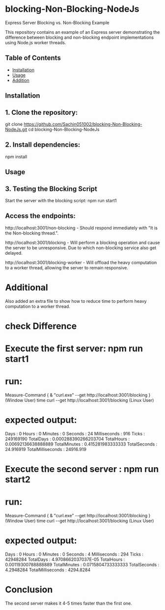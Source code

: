# blocking-Non-Blocking-NodeJs
Express Server Blocking vs. Non-Blocking Example

This repository contains an example of an Express server demonstrating the difference between blocking and non-blocking endpoint implementations using Node.js worker threads.

## Table of Contents

- [Installation](#installation)
- [Usage](#usage)
- [Addition](#additional)

## Installation

## 1. Clone the repository:
   git clone https://github.com/Sachin051002/blocking-Non-Blocking-NodeJs.git
   cd blocking-Non-Blocking-NodeJs

## 2. Install dependencies:
npm install

## Usage

## 3. Testing the Blocking Script
Start the server with the blocking script:
npm run start1

## Access the endpoints:

http://localhost:3001/non-blocking - Should respond immediately with "It is the Non-blocking thread.".

http://localhost:3001/blocking - Will perform a blocking operation and cause the server to be unresponsive. Due to which non-blocking service also get delayed.

http://localhost:3001/blocking-worker - Will offload the heavy computation to a worker thread, allowing the server to remain responsive.

# Additional

Also added an extra file to show how to reduce time to perform heavy computation to a worker thread.

# check Difference

# Execute the first server: npm run start1

# run: 
Measure-Command { & "curl.exe" --get http://localhost:3001/blocking } (Window User)
time curl --get http://localhost:3001/blocking (Linux User)

# expected output: 
Days              : 0
Hours             : 0
Minutes           : 0
Seconds           : 24
Milliseconds      : 916
Ticks             : 249169190
TotalDays         : 0.000288390266203704
TotalHours        : 0.00692136638888889
TotalMinutes      : 0.415281983333333
TotalSeconds      : 24.916919
TotalMilliseconds : 24916.919

# Execute the second server : npm run start2

# run: 
Measure-Command { & "curl.exe" --get http://localhost:3001/blocking } (Window User)
time curl --get http://localhost:3001/blocking (Linux User)

# expected output:

Days              : 0
Hours             : 0
Minutes           : 0
Seconds           : 4
Milliseconds      : 294
Ticks             : 42948284
TotalDays         : 4.9708662037037E-05
TotalHours        : 0.00119300788888889
TotalMinutes      : 0.0715804733333333
TotalSeconds      : 4.2948284
TotalMilliseconds : 4294.8284

# Conclusion
The second server makes it 4-5 times faster than the first one.
